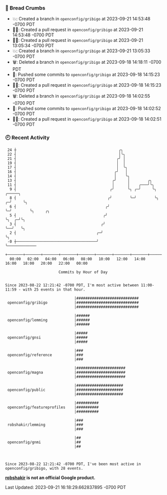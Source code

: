 ### 🍞 Bread Crumbs

 * 💥: Created a branch in `openconfig/gribigo` at 2023-09-21 14:53:48 -0700 PDT
 * ✍🏼: Created a pull request in `openconfig/gribigo` at 2023-09-21 14:53:48 -0700 PDT
 * ✍🏼: Created a pull request in `openconfig/gribigo` at 2023-09-21 13:05:34 -0700 PDT
 * 💥: Created a branch in `openconfig/gribigo` at 2023-09-21 13:05:33 -0700 PDT
 * 🗑: Deleted a branch in `openconfig/gribigo` at 2023-09-18 14:18:11 -0700 PDT
 * 🚢: Pushed some commits to `openconfig/gribigo` at 2023-09-18 14:15:23 -0700 PDT
 * ✍🏼: Created a pull request in `openconfig/gribigo` at 2023-09-18 14:15:23 -0700 PDT
 * 🗑: Deleted a branch in `openconfig/gribigo` at 2023-09-18 14:02:55 -0700 PDT
 * 🚢: Pushed some commits to `openconfig/gribigo` at 2023-09-18 14:02:52 -0700 PDT
 * ✍🏼: Created a pull request in `openconfig/gribigo` at 2023-09-18 14:02:51 -0700 PDT

### 🕘 Recent Activity
```
 24 ┼                                              ╭╮
 22 ┤                                              │╰╮
 21 ┤                                             ╭╯ │
 19 ┤                                             │  │
 17 ┤                                             │  ╰╮
 16 ┤                                            ╭╯   │
 14 ┤                                            │    ╰╮
 13 ┤                                           ╭╯     │        ╭╮
 11 ┤                                           │      │    ╭───╯╰╮
  9 ┤                                          ╭╯      ╰╮ ╭─╯     ╰╮    ╭─────╮
  8 ┤                                         ╭╯        ╰─╯        ╰╮ ╭─╯     ╰╮
  6 ┤                                        ╭╯                     ╰─╯        ╰╮     ╭╮
  5 ┤                                       ╭╯                                  ╰╮  ╭─╯╰╮
  3 ┤                                      ╭╯                                    ╰──╯   ╰╮
  2 ┤                                    ╭─╯                                             ╰╮
 -0 ┼────────────────────────────────────╯                                                ╰─────────────
    +───────+───────+───────+───────+───────+───────+───────+───────+───────+───────+───────+───────+────
  00:00   02:00   04:00   06:00   08:00   10:00   12:00   14:00   16:00   18:00   20:00   22:00   00:00   

						Commits by Hour of Day


Since 2023-08-22 12:21:42 -0700 PDT, I'm most active between 11:00-11:59 - with 25 events in that hour.

```



```
                               |############################
 openconfig/gribigo            |############################
                               |############################

                               |######
 openconfig/lemming            |######
                               |######

                               |#####
 openconfig/gnsi               |#####
                               |#####

                               |###
 openconfig/reference          |###
                               |###

                               |######################
 openconfig/magna              |######################
                               |######################

                               |#####################
 openconfig/public             |#####################
                               |#####################

                               |##########
 openconfig/featureprofiles    |##########
                               |##########

                               |###
 robshakir/lemming             |###
                               |###

                               |##
 openconfig/gnmi               |##
                               |##



Since 2023-08-22 12:21:42 -0700 PDT, I've been most active in openconfig/gribigo, with 28 events.

```
**[robshakir](mailto:robjs@google.com) is not an official Google product.**  


Last Updated: 2023-09-21 16:18:29.662837895 -0700 PDT
